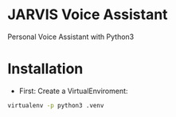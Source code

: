 # JARVIS Voice Assistant
Personal Voice Assistant with Python3


# Installation
- First: Create a VirtualEnviroment:
```bash
virtualenv -p python3 .venv
```
